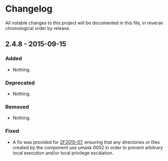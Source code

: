 # Changelog

All notable changes to this project will be documented in this file, in reverse chronological order by release.

## 2.4.8 - 2015-09-15

### Added

- Nothing.

### Deprecated

- Nothing.

### Removed

- Nothing.

### Fixed

- A fix was provided for [ZF2015-07](https://getlaminas.org/security/advisory/ZF2015-07),
  ensuring that any directories or files created by the component use umask 0002
  in order to prevent arbitrary local execution and/or local privilege
  escalation.
